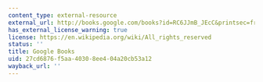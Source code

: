 ```yaml
---
content_type: external-resource
external_url: http://books.google.com/books?id=RC6JJmB_JEcC&printsec=frontcover
has_external_license_warning: true
license: https://en.wikipedia.org/wiki/All_rights_reserved
status: ''
title: Google Books
uid: 27cd6876-f5aa-4030-8ee4-04a20cb53a12
wayback_url: ''
---
```

